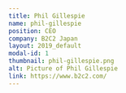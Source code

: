 ```yaml
---
title: Phil Gillespie
name: phil-gillespie
position: CEO
company: B2C2 Japan
layout: 2019_default
modal-id: 1
thumbnail: phil-gillespie.png
alt: Picture of Phil Gillespie
link: https://www.b2c2.com/
---
```

